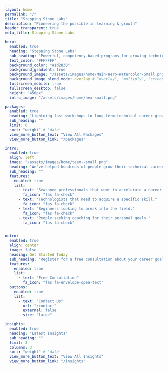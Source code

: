 ```yaml
---
layout: home
permalink: "/"
title: "Stepping Stone Labs"
description: "Pioneering the possible in learning & growth"
header_transparent: true
meta_title: Stepping Stone Labs

hero:
  enabled: true
  heading: "Stepping Stone Labs"
  sub_heading: "Powerful, competency-based programs for growing technical careers"
  text_color: "#FFFFFF"
  background_color: "#1d2830"
  background_gradient: true
  background_image: "/assets/images/home/Main-Hero-Watercolor-Small.png"
  background_image_blend_mode: overlay # "overlay", "multiply", "screen"
  fullscreen_mobile: true
  fullscreen_desktop: false
  height: "450px"
  intro_image: "/assets/images/home/hex-small.png"

packages:
  enabled: true
  heading: "Lightning fast workshops to long-term technical career growth"
  sub_heading: ""
  limit: 6
  sort: "weight" # 'date'
  view_more_button_text: "View All Packages"
  view_more_button_link: "/packages"

intro:
  enabled: true
  align: left
  image: "/assets/images/home/team--small.png"
  heading: "We've helped hundreds of people grow their technical careers."
  sub_heading: ""
  features:
    enabled: true
    list:
      - text: "Seasoned professionals that want to accelerate a career."
        fa_icon: "fas fa-check"
      - text: "Technologists that need to acquire a specific skill."
        fa_icon: "fas fa-check"
      - text: "Beginners looking to break into the field."
        fa_icon: "fas fa-check"
      - text: "People seeking coaching for their personal goals."
        fa_icon: "fas fa-check"


outro:
  enabled: true
  align: center
  image: false
  heading: Get Started Today
  sub_heading: "Register for a free consultation about your career goals."
  features:
    enabled: true
    list:
      - text: "Free Consultation"
        fa_icon: "fas fa-envelope-open-text"
  buttons:
    enabled: true
    list:
      - text: "Contact Us"
        url: "/contact"
        external: false
        size: "large"

insights:
  enabled: true
  heading: "Latest Insights"
  sub_heading: ""
  limit: 3
  columns: 3
  sort: "weight" # 'date'
  view_more_button_text: "View All Insights"
  view_more_button_link: "/insights"
---
```

